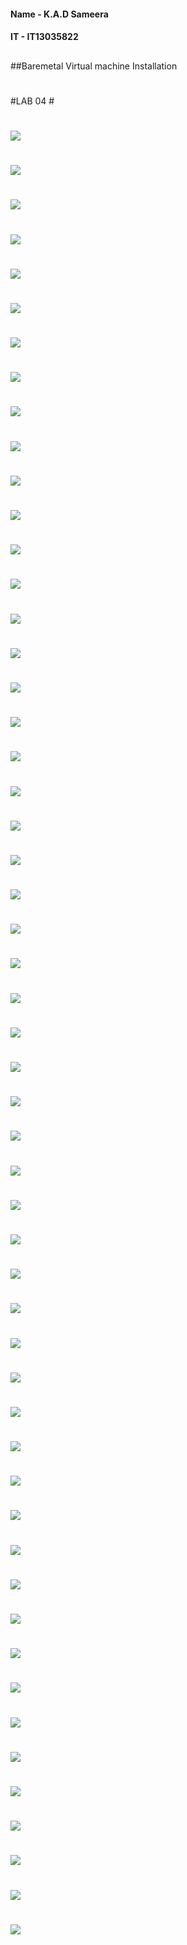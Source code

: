 #### Name - K.A.D Sameera
#### IT   - IT13035822
##
##Baremetal Virtual machine Installation
#
#LAB 04 #
#
![](http://i.imgur.com/LE0c0Wb.png)
#
![](http://i.imgur.com/LLNm5VM.png)
#
![](http://i.imgur.com/OJBtKIy.png)
#
![](http://i.imgur.com/iCA9c1I.png)
#
![](http://i.imgur.com/3YkVXkC.png)
#
![](http://i.imgur.com/xheyUbJ.png)
#
![](http://i.imgur.com/DlkbL12.png)
#
![](http://i.imgur.com/g8GahZS.png)
#
![](http://i.imgur.com/6DK6QB9.png)
#
![](http://i.imgur.com/WjdoveA.png)
#
![](http://i.imgur.com/ngGnatE.png)
#
![](http://i.imgur.com/0pWx6r3.png)
#
![](http://i.imgur.com/6c0TD0v.png)
#
![](http://i.imgur.com/5AetfIl.png)
#
![](http://i.imgur.com/UatXUQf.png)
#
![](http://i.imgur.com/i8uKSZI.png)
#
![](http://i.imgur.com/X1SgUCs.png)
#
![](http://i.imgur.com/26cDhSs.png)
#
![](http://i.imgur.com/IzzPETv.png)
#
![](http://i.imgur.com/rLbzyJT.png)
#
![](http://i.imgur.com/C0gtaK2.png)
#
![](http://i.imgur.com/DXZzn1C.png)
#
![](http://i.imgur.com/CJQYYYR.png)
#
![](http://i.imgur.com/GARA6Ku.png)
#
![](http://i.imgur.com/yo1XrCz.png)
#
![](http://i.imgur.com/OurXTXE.png)
#
![](http://i.imgur.com/pn46ubt.png)
#
![](http://i.imgur.com/5CbyRJq.png)
#
![](http://i.imgur.com/kB7N2TD.png)
#
![](http://i.imgur.com/37cFsfe.png)
#
![](http://i.imgur.com/KFIUOzp.png)
#
![](http://i.imgur.com/xyiUYZL.png)
#
![](http://i.imgur.com/rKWO0tl.png)
#
![](http://i.imgur.com/l7onKqM.png)
#
![](http://i.imgur.com/C8Oz7bs.png)
#
![](http://i.imgur.com/lgZkiIL.png)
#
![](http://i.imgur.com/hI2pwHT.png)
#
![](http://i.imgur.com/vnOG57s.png)
#
![](http://i.imgur.com/CN2BxLn.png)
#
![](http://i.imgur.com/gd78Ddx.png)
#
![](http://i.imgur.com/BPx0DvO.png)
#
![](http://i.imgur.com/3847S3F.png)
#
![](http://i.imgur.com/HKnxRoP.png)
#
![](http://i.imgur.com/W2byA3w.png)
#
![](http://i.imgur.com/zglEf91.png)
#
![](http://i.imgur.com/7XOPvFq.png)
#
![](http://i.imgur.com/PKXYVhd.png)
#
![](http://i.imgur.com/8JH9wbT.png)
#
![](http://i.imgur.com/n9dsC1r.png)
#
![](http://i.imgur.com/oW7BYtB.png)
#
![](http://i.imgur.com/K9xZLZo.png)
#
![](http://i.imgur.com/r4ILg8o.png)
#
![](http://i.imgur.com/ZvDGjIq.png)
